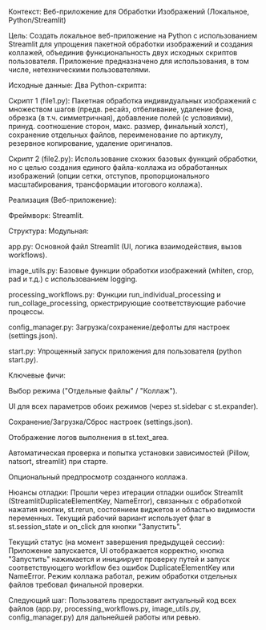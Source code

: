 Контекст: Веб-приложение для Обработки Изображений (Локальное, Python/Streamlit)

Цель: Создать локальное веб-приложение на Python с использованием Streamlit для упрощения пакетной обработки изображений и создания коллажей, объединив функциональность двух исходных скриптов пользователя. Приложение предназначено для использования, в том числе, нетехническими пользователями.

Исходные данные: Два Python-скрипта:

Скрипт 1 (file1.py): Пакетная обработка индивидуальных изображений с множеством шагов (предв. ресайз, отбеливание, удаление фона, обрезка (в т.ч. симметричная), добавление полей (с условиями), принуд. соотношение сторон, макс. размер, финальный холст), сохранение отдельных файлов, переименование по артикулу, резервное копирование, удаление оригиналов.

Скрипт 2 (file2.py): Использование схожих базовых функций обработки, но с целью создания единого файла-коллажа из обработанных изображений (опции сетки, отступов, пропорционального масштабирования, трансформации итогового коллажа).

Реализация (Веб-приложение):

Фреймворк: Streamlit.

Структура: Модульная:

app.py: Основной файл Streamlit (UI, логика взаимодействия, вызов workflows).

image_utils.py: Базовые функции обработки изображений (whiten, crop, pad и т.д.) с использованием logging.

processing_workflows.py: Функции run_individual_processing и run_collage_processing, оркестрирующие соответствующие рабочие процессы.

config_manager.py: Загрузка/сохранение/дефолты для настроек (settings.json).

start.py: Упрощенный запуск приложения для пользователя (python start.py).

Ключевые фичи:

Выбор режима ("Отдельные файлы" / "Коллаж").

UI для всех параметров обоих режимов (через st.sidebar с st.expander).

Сохранение/Загрузка/Сброс настроек (settings.json).

Отображение логов выполнения в st.text_area.

Автоматическая проверка и попытка установки зависимостей (Pillow, natsort, streamlit) при старте.

Опциональный предпросмотр созданного коллажа.

Нюансы отладки: Прошли через итерации отладки ошибок Streamlit (StreamlitDuplicateElementKey, NameError), связанных с обработкой нажатия кнопки, st.rerun, состоянием виджетов и областью видимости переменных. Текущий рабочий вариант использует флаг в st.session_state и on_click для кнопки "Запустить".

Текущий статус (на момент завершения предыдущей сессии): Приложение запускается, UI отображается корректно, кнопка "Запустить" нажимается и инициирует проверку путей и запуск соответствующего workflow без ошибок DuplicateElementKey или NameError. Режим коллажа работал, режим обработки отдельных файлов требовал финальной проверки.

Следующий шаг: Пользователь предоставит актуальный код всех файлов (app.py, processing_workflows.py, image_utils.py, config_manager.py) для дальнейшей работы или ревью.